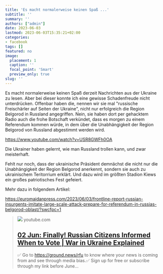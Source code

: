 ```yaml
---
title: 'Es macht normalerweise keinen Spaß ...'
subtitle: ''
summary: ''
authors: ["admin"]
date: 2023-06-03
lastmod: 2023-06-03T15:35:21+02:00
categories:
- facebook
tags: []
featured: no
image:
  placement: 1
  caption: ''
  focal_point: 'Smart'
  preview_only: true
slug: ''
---
```

Es macht normalerweise keinen Spaß derzeit Nachrichten aus der Ukraine zu lesen. Aber bei dieser konnte ich eine gewisse Schadenfreude nicht unterdrücken. Offenbar haben die, nennen wir sie mal "russische Freischärler auf Seiten der Ukraine", nicht nur erfolgreich die Region Belgorod in Russland angegriffen. Nein, sie haben dort per gehacktem Radio auch die frohe Botschaft verkündet, dass es morgen zu einem Referendum kommen würde, in dem über die Unabhängigkeit der Region Belgorod von Russland abgestimmt werden wird. 

https://www.youtube.com/watch?v=USR8GWFh0OA

Die Ukrainer haben gelernt, wie man Russland trollen kann, und zwar meisterhaft. 

Fehlt nur noch, dass der ukrainische Präsident demnächst die nicht nur die Unabhängigkeit der Region Belgorod anerkennt, sondern sie auch zu ukrainischem Teritorrium erklärt. Und dazu wird im größten Stadion Kiews ein großes patriotisches Fest gefeiert. 

Mehr dazu in folgendem Artikel:

https://euromaidanpress.com/2023/06/03/frontline-report-russian-insurgents-imitate-large-scale-attack-prepare-for-referendum-in-russias-belgorod-oblast/?swcfpc=1
> [![](https://i.ytimg.com/vi/USR8GWFh0OA/maxresdefault.jpg)](https://www.youtube.com/watch?v=USR8GWFh0OA)
> youtube.com
> ## [02 Jun: Finally! Russian Citizens Informed When to Vote | War in Ukraine Explained](https://www.youtube.com/watch?v=USR8GWFh0OA)
>
>✅ Go to https://ground.news/rfu to know where your news is coming from and see through media bias.✅ Sign up for free or subscribe through my link before June...

